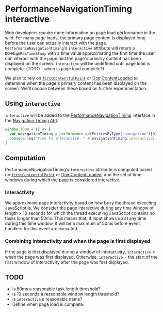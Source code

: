# PerformanceNavigationTiming interactive

Web developers require more information on page load performance in the wild. For many page loads, the primary page content is displayed long before the user can actually interact with the page. `PerformanceNavigationTiming`'s `interactive` attribute will return a `DOMHighResTimeStamp` with a time value approximating the first time the user can interact with the page and the page's primary content has been displayed on the screen. `interactive` will be undefined until page load is complete. (TODO - when is page load complete?)

We plan to rely on [`firstContentfulPaint`](https://github.com/tdresser/time-to-first-meaningful-paint/blob/master/README.md) or [DomContentLoaded](https://html.spec.whatwg.org/multipage/indices.html#event-domcontentloaded) to determine when the page's primary content has been displayed on the screen. We'll choose between these based on further experimentation.

## Using `interactive` 
`interactive` will be added to the [PerformanceNavigationTiming](https://www.w3.org/TR/navigation-timing-2/#sec-PerformanceNavigationTiming) interface in the [Navigation Timing API](https://www.w3.org/TR/navigation-timing-2/).

```javascript
window.TODO = () => { 
  var navigationTiming = performance.getEntriesByType("navigation")[0];
  console.log("Time to Interactive: " + navigationTiming.interactive);
}
```

## Computation
PerformanceNavigationTiming's `interactive` attribute is computed based on  [`firstContentfulPaint`](https://github.com/tdresser/time-to-first-meaningful-paint/blob/master/README.md) or [DomContentLoaded](https://html.spec.whatwg.org/multipage/indices.html#event-domcontentloaded), and the set of time windows during which the page is considered interactive.

### Interactivity 
We approximate page interactivity based on how busy the thread executing JavaScript is. We consider the page interactive during any time window of length > 10 seconds for which the thread executing JavaScript contains no tasks longer than 50ms. This means that, if input shows up at any time during this time window, it will be a maximum of 50ms before event handlers for this event are executed.

### Combining interactivity and when the page is first displayed

If the page is first displayed during a window of interactivity, `interactive` = when the page was first displayed. Otherwise, `interactive` = the start of the first window of interactivity after the page was first displayed. 

## TODO
* Is 50ms a reasonable task length threshold?
* Is 10 seconds a reasonable window length threshold?
* Is `interactive` a reasonable name?
* Define when page load is complete.
